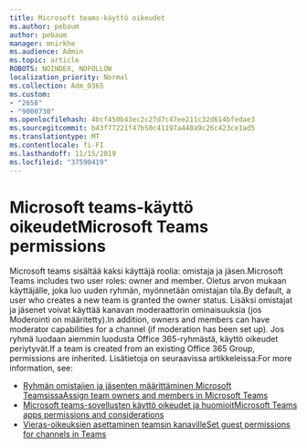 ```yaml
---
title: Microsoft teams-käyttö oikeudet
ms.author: pebaum
author: pebaum
manager: mnirkhe
ms.audience: Admin
ms.topic: article
ROBOTS: NOINDEX, NOFOLLOW
localization_priority: Normal
ms.collection: Adm_O365
ms.custom:
- "2658"
- "9000730"
ms.openlocfilehash: 4bcf450b43ec2c27d7c47ee211c32d614bfedae3
ms.sourcegitcommit: b43f77221f47b50c41197a448a9c26c423ce1ad5
ms.translationtype: MT
ms.contentlocale: fi-FI
ms.lasthandoff: 11/15/2019
ms.locfileid: "37590419"
---
```

# <a name="microsoft-teams-permissions"></a><span data-ttu-id="18621-102">Microsoft teams-käyttö oikeudet</span><span class="sxs-lookup"><span data-stu-id="18621-102">Microsoft Teams permissions</span></span>

<span data-ttu-id="18621-103">Microsoft teams sisältää kaksi käyttäjä roolia: omistaja ja jäsen.</span><span class="sxs-lookup"><span data-stu-id="18621-103">Microsoft Teams includes two user roles: owner and member.</span></span> <span data-ttu-id="18621-104">Oletus arvon mukaan käyttäjälle, joka luo uuden ryhmän, myönnetään omistajan tila.</span><span class="sxs-lookup"><span data-stu-id="18621-104">By default, a user who creates a new team is granted the owner status.</span></span> <span data-ttu-id="18621-105">Lisäksi omistajat ja jäsenet voivat käyttää kanavan moderaattorin ominaisuuksia (jos Moderointi on määritetty).</span><span class="sxs-lookup"><span data-stu-id="18621-105">In addition, owners and members can have moderator capabilities for a channel (if moderation has been set up).</span></span> <span data-ttu-id="18621-106">Jos ryhmä luodaan aiemmin luodusta Office 365-ryhmästä, käyttö oikeudet periytyvät.</span><span class="sxs-lookup"><span data-stu-id="18621-106">If a team is created from an existing Office 365 Group, permissions are inherited.</span></span> <span data-ttu-id="18621-107">Lisätietoja on seuraavissa artikkeleissa:</span><span class="sxs-lookup"><span data-stu-id="18621-107">For more information, see:</span></span>

- [<span data-ttu-id="18621-108">Ryhmän omistajien ja jäsenten määrittäminen Microsoft Teamsissa</span><span class="sxs-lookup"><span data-stu-id="18621-108">Assign team owners and members in Microsoft Teams</span></span>](https://docs.microsoft.com/microsoftteams/assign-roles-permissions)
- [<span data-ttu-id="18621-109">Microsoft teams-sovellusten käyttö oikeudet ja huomioit</span><span class="sxs-lookup"><span data-stu-id="18621-109">Microsoft Teams apps permissions and considerations</span></span>](https://docs.microsoft.com/microsoftteams/app-permissions)
- [<span data-ttu-id="18621-110">Vieras-oikeuksien asettaminen teamsin kanaville</span><span class="sxs-lookup"><span data-stu-id="18621-110">Set guest permissions for channels in Teams</span></span>](https://support.office.com/article/4756c468-2746-4bfd-a582-736d55fcc169)

